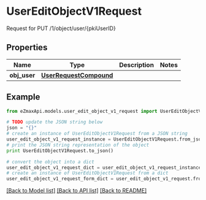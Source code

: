 # UserEditObjectV1Request

Request for PUT /1/object/user/{pkiUserID}

## Properties
Name | Type | Description | Notes
------------ | ------------- | ------------- | -------------
**obj_user** | [**UserRequestCompound**](UserRequestCompound.md) |  | 

## Example

```python
from eZmaxApi.models.user_edit_object_v1_request import UserEditObjectV1Request

# TODO update the JSON string below
json = "{}"
# create an instance of UserEditObjectV1Request from a JSON string
user_edit_object_v1_request_instance = UserEditObjectV1Request.from_json(json)
# print the JSON string representation of the object
print UserEditObjectV1Request.to_json()

# convert the object into a dict
user_edit_object_v1_request_dict = user_edit_object_v1_request_instance.to_dict()
# create an instance of UserEditObjectV1Request from a dict
user_edit_object_v1_request_form_dict = user_edit_object_v1_request.from_dict(user_edit_object_v1_request_dict)
```
[[Back to Model list]](../README.md#documentation-for-models) [[Back to API list]](../README.md#documentation-for-api-endpoints) [[Back to README]](../README.md)


